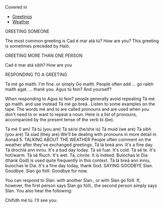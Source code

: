 Covered in 
* [Greetings](../../../notes/greetings.md)
* [Weather](../../../notes/weather.md)

GREETING SOMEONE

The most common greeting is
Cad é mar atá tú? How are you?
This greeting is sometimes preceded by Haló.

GREETING MORE THAN ONE PERSON

Cad é mar atá sibh? How are you

RESPONDING TO A GREETING

Tá mé go maith. I'm fine.
or simply
Go maith.
People often add
... go raibh maith agat. ... thank you.
Agus tú fein? And yourself?

When responding to Agus tú fein? people generally avoid repeating Tá mé go maith. and use instead Tá mé go breá.. Listen to some examples on the tape.
The words mé and tú are called pronouns and are used when you don't need to or want to repeat a noun. Here is a list of pronouns, accompanied by the present tense of the verb bí (be).

Tá mé (I am)
Tá tú (you are)
Tá sé/sí (he/she is)
Tá muid (we are)
Tá sibh (you are)
Tá siad (they are)
We'll be dealing with pronouns in more detail in Aonad 5.
TALKING ABOUT THE WEATHER
People often comment on the weather after they've exchanged greetings.
Tá lá breá ann. It's a fine day.
Tá drochlá ann inniu. It's a bad day today.
Tá sé fuar. It's cold.
Tá sé te. It's hot/warm.
Tá sé fliuch. It's wet.
Tá, cinnte. It is indeed.
Buíochas le Dia (thank God) is used quite frequently in this context.
Tá lá breá ann inniu, buíochas le Dia. It's a fine day today, thank God.
SAYING GOODBYE
Slan. Goodbye.
Slan go fóill. Goodbye for now.

You can respond to Slan. with another Slan., or with Slan go fóill. If, however, the first person says Slan go fóill., the second person simply says Slan. You also hear the following:

Chífidh mé tú. I'll see you.